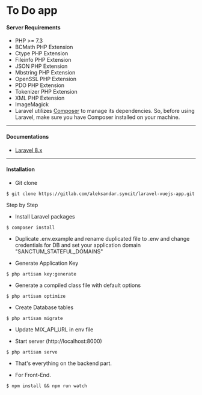 # To Do app

#### Server Requirements

* PHP >= 7.3
* BCMath PHP Extension
* Ctype PHP Extension
* Fileinfo PHP Extension
* JSON PHP Extension
* Mbstring PHP Extension
* OpenSSL PHP Extension
* PDO PHP Extension
* Tokenizer PHP Extension
* XML PHP Extension
* ImageMagick
* Laravel utilizes [Composer](https://getcomposer.org/) to manage its dependencies. So, before using Laravel, make sure you have Composer installed on your machine.
---

#### Documentations

* [Laravel 8.x](https://laravel.com/docs/8.x/installation)
---
#### Installation

* Git clone
```
$ git clone https://gitlab.com/aleksandar.syncit/laravel-vuejs-app.git
```

Step by Step

* Install Laravel packages
```
$ composer install
```

* Duplicate .env.example and rename duplicated file to .env and change credentials for DB and set your application domain "SANCTUM_STATEFUL_DOMAINS"

* Generate Application Key
```
$ php artisan key:generate
```
* Generate a compiled class file with default options
```
$ php artisan optimize
```
* Create Database tables
```
$ php artisan migrate
```
*  Update MIX_API_URL in env file

* Start server (http://localhost:8000)
```
$ php artisan serve
```
* That's everything on the backend part.

* For Front-End.
```
$ npm install && npm run watch
```

